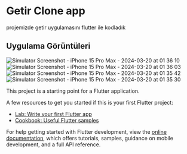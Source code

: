 # Getir Clone app

projemizde getir uygulamasını flutter ile kodladık

## Uygulama Görüntüleri


![Simulator Screenshot - iPhone 15 Pro Max - 2024-03-20 at 01 36 10](https://github.com/hllozglc/getir_clone/assets/100855750/c68a0cf6-953d-4513-b602-49b729087288,height="100")
![Simulator Screenshot - iPhone 15 Pro Max - 2024-03-20 at 01 36 03](https://github.com/hllozglc/getir_clone/assets/100855750/b1164a31-b006-4807-b6e9-aca4fee58a93,height="100")
![Simulator Screenshot - iPhone 15 Pro Max - 2024-03-20 at 01 35 42](https://github.com/hllozglc/getir_clone/assets/100855750/9a049a50-8ac5-429d-8f5c-09d30cff885a,height="100")
![Simulator Screenshot - iPhone 15 Pro Max - 2024-03-20 at 01 35 30](https://github.com/hllozglc/getir_clone/assets/100855750/3d4c0677-a330-4ad9-9554-79eca584f11b,height="100")


This project is a starting point for a Flutter application.

A few resources to get you started if this is your first Flutter project:

- [Lab: Write your first Flutter app](https://docs.flutter.dev/get-started/codelab)
- [Cookbook: Useful Flutter samples](https://docs.flutter.dev/cookbook)

For help getting started with Flutter development, view the
[online documentation](https://docs.flutter.dev/), which offers tutorials,
samples, guidance on mobile development, and a full API reference.
